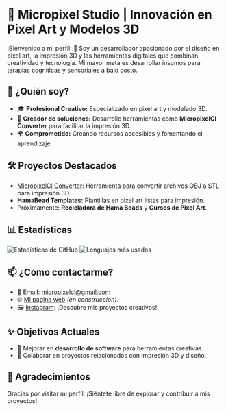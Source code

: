# 👾 Micropixel Studio | Innovación en Pixel Art y Modelos 3D

¡Bienvenido a mi perfil! 🎨 Soy un desarrollador apasionado por el diseño en pixel art, la impresión 3D y las herramientas digitales que combinan creatividad y tecnología. Mi mayor meta es desarrollar insumos para terapias cogniticas y sensoriales a bajo costo.

## 🌟 ¿Quién soy?
- 🎓 **Profesional Creativo:** Especializado en pixel art y modelado 3D.
- 🚀 **Creador de soluciones:** Desarrollo herramientas como **MicropixelCl Converter** para facilitar la impresión 3D.
- 🌍 **Comprometido:** Creando recursos accesibles y fomentando el aprendizaje.

## 🛠️ Proyectos Destacados
- [MicropixelCl Converter](https://github.com/micropixelstudiocl/MicropixelCl_Converter): Herramienta para convertir archivos OBJ a STL para impresión 3D.
- **HamaBead Templates:** Plantillas en pixel art listas para impresión.
- Próximamente: **Recicladora de Hama Beads** y **Cursos de Pixel Art**.

## 📊 Estadísticas
![Estadísticas de GitHub](https://github-readme-stats.vercel.app/api?username=micropixelstudiocl&show_icons=true&theme=tokyonight)
![Lenguajes más usados](https://github-readme-stats.vercel.app/api/top-langs/?username=micropixelstudiocl&layout=compact&theme=tokyonight)

## 📫 ¿Cómo contactarme?
- 💌 Email: micropixelcl@gmail.com
- 🌐 [Mi página web](https://micropixelstudio.cl) *(en construcción)*.
- 🖼️ [Instagram](https://instagram.com/micropixelcl): ¡Descubre mis proyectos creativos!

## ✨ Objetivos Actuales
- 🌱 Mejorar en **desarrollo de software** para herramientas creativas.
- 🤝 Colaborar en proyectos relacionados con impresión 3D y diseño.

## 🖤 Agradecimientos
Gracias por visitar mi perfil. ¡Siéntete libre de explorar y contribuir a mis proyectos!
